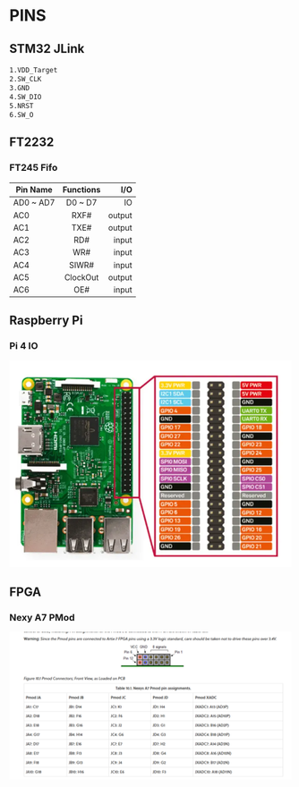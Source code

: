 
# PINS

## STM32 JLink

    1.VDD_Target
    2.SW_CLK
    3.GND
    4.SW_DIO
    5.NRST
    6.SW_O

## FT2232

### FT245 Fifo

| Pin Name  |   Functions   |  I/O  |
|-----------|:-------------:|------:|
| AD0 ~ AD7 |      D0 ~ D7  | IO    |
| AC0 | RXF#     |   output  |
| AC1 | TXE#     |   output  |
| AC2 | RD#      |   input   |
| AC3 | WR#      |   input   |
| AC4 | SIWR#    |   input   |
| AC5 | ClockOut |   output  |
| AC6 | OE#      |   input   |

## Raspberry Pi

### Pi 4 IO

![RPI IO](pins/RPI4PinOut.png)

## FPGA

### Nexy A7 PMod

![PMod](pins/NexyA7PMod.png)